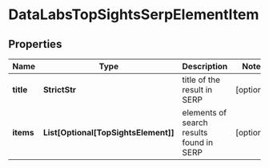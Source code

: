 # DataLabsTopSightsSerpElementItem


## Properties

| Name | Type | Description | Notes |
|------------ | ------------- | ------------- | -------------|
**title** | **StrictStr** | title of the result in SERP |[optional]|
**items** | **List[Optional[TopSightsElement]]** | elements of search results found in SERP |[optional]|
